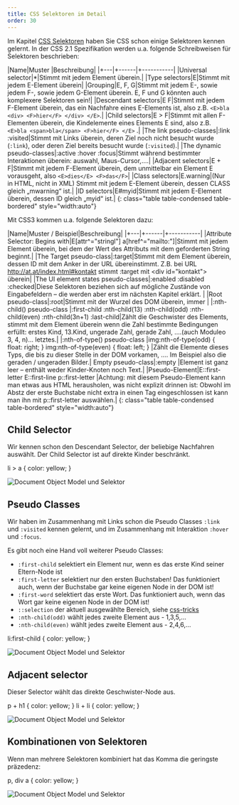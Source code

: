 ```yaml
---
title: CSS Selektoren im Detail
order: 30
---
```


Im Kapitel [CSS Selektoren](/css/basic-selectors/) haben Sie CSS schon
einige Selektoren
kennen gelernt. In der CSS 2.1 Spezifikation werden u.a. 
folgende Schreibweisen für Selektoren beschrieben:

|Name|Muster |Beschreibung|
|+---|+------|+-----------|
|Universal selector|*|Stimmt mit jedem Element überein.|
|Type selectors|E|Stimmt mit jedem E-Element überein|
|Grouping|E, F, G|Stimmt mit jedem E-, sowie jedem F-, sowie jedem G-Element überein. E, F und G könnten auch komplexere Selektoren sein!|
|Descendant selectors|E F|Stimmt mit jedem F-Element überein, das ein Nachfahre eines E-Elements ist, also z.B. `<E>bla <div> <F>hier</F> </div> </E>`.|
|Child selectors|E > F|Stimmt mit allen F-Elementen überein, die Kindelemente eines Elements E sind, also z.B. `<E>bla <span>bla</span> <F>hier</F> </E>` .|
|The link pseudo-classes|:link :visited|Stimmt mit Links überein, deren Ziel noch nicht besucht wurde (`:link`), oder deren Ziel bereits besucht wurde (`:visited`).|
|The dynamic pseudo-classes|:active :hover :focus|Stimmt während bestimmter Interaktionen überein: auswahl, Maus-Cursor,....|
|Adjacent selectors|E + F|Stimmt mit jedem F-Element überein, dem unmittelbar ein Element E vorausgeht, also `<E>dies</E> <F>das</F>`|
|Class selectors|E.warning|(Nur in HTML, nicht in XML) Stimmt mit jedem E-Element überein, dessen CLASS gleich „mwarning“ ist.|
|ID selectors|E#myid|Stimmt mit jedem E-Element überein, dessen ID gleich „myid“ ist.|
{: class="table table-condensed table-bordered" style="width:auto"}

Mit CSS3 kommen u.a. folgende Selektoren dazu:

|Name|Muster  / Beispiel|Beschreibung|
|+---|+------|+-----------|
|Attribute Selector: Begins with|E\[attr^="stringl"\] a\[href^="mailto:"\]|Stimmt mit jedem Element überein, bei dem der Wert des Attributs mit dem geforderten String beginnt.|
|The Target pseudo-class|:target|Stimmt mit dem Element überein, dessen ID mit dem Anker in der URL übereinstimmt. Z.B. bei URL http://at.at/index.html#kontakt stimmt  :target mit &lt;div id="kontakt"&gt; überein|
|The UI element states pseudo-classes|:enabled :disabled :checked|Diese Selektoren beziehen sich auf mögliche Zustände von Eingabefeldern – die werden aber erst im nächsten Kapitel erklärt. |
|Root pseudo-class|:root|Stimmt mit der Wurzel des DOM überein, immer <html>|
|:nth-child() pseudo-class |:first-child :nth-child(13) :nth-child(odd) :nth-child(even) :nth-child(3n+1) :last-child|Zählt die Geschwister des Elements, stimmt mit dem Element überein wenn die Zahl bestimmte Bedingungen erfüllt: erstes Kind, 13.Kind, ungerade Zahl, gerade Zahl, ….(auch Moduleo 3, 4, n)… letztes.|
|:nth-of-type() pseudo-class |img:nth-of-type(odd) { float: right; } img:nth-of-type(even) { float: left; } |Zählt die Elemente dieses Typs, die bis zu dieser Stelle in der DOM vorkamen, …. Im Beispiel also die geraden / ungeraden Bilder.|
Empty pseudo-class|:empty |Element ist ganz leer – enthält weder Kinder-Knoten noch Text.|
|Pseudo-Element|E::first-letter E::first-line p::first-letter |Achtung: mit diesem Pseudo-Element kann man etwas aus HTML herausholen, was nicht explizit drinnen ist: Obwohl im Abstz der erste Buchstabe nicht extra in einen Tag eingeschlossen ist kann man ihn mit p::first-letter auswählen.|
{: class="table table-condensed table-bordered" style="width:auto"}


Child Selector
---------

Wir kennen schon den Descendant Selector, der beliebige Nachfahren auswählt.
Der Child Selector ist auf direkte Kinder beschränkt.

<css>
  li > a { color: yellow; }
</css>


![Document Object Model und Selektor](/images/selector-child.png)

Pseudo Classes
---------

Wir haben im Zusammenhang mit Links schon die Pseudo Classes `:link` und
`:visited` kennen gelernt, und im Zusammenhang mit Interaktion `:hover` und
`:focus`.

Es gibt noch eine Hand voll weiterer Pseudo Classes:

* `:first-child` selektiert ein Element nur, wenn es das erste Kind seiner Eltern-Node ist
* `:first-letter`  selektiert nur den ersten Buchstaben!  Das funktioniert auch,
  wenn der Buchstabe gar keine eigenen Node in der DOM ist!
* `:first-word`  selektiert das erste Wort.  Das funktioniert auch,
  wenn das Wort      gar keine eigenen Node in der DOM ist!
* `::selection` der aktuell ausgewählte Bereich, siehe [css-tricks](http://css-tricks.com/examples/DifferentSelectionColors/)
* `:nth-child(odd)` wählt jedes zweite Element aus - 1,3,5,...
* `:nth-child(even)` wählt jedes zweite Element aus - 2,4,6,...



<css>
  li:first-child { color: yellow; }
</css>


![Document Object Model und Selektor](/images/selector-firstchild.png)


Adjacent selector
---------

Dieser Selector wählt das direkte Geschwister-Node aus.

<css>
  p + h1 { color: yellow; }
  li + li { color: yellow; }
</css>


![Document Object Model und Selektor](/images/selector-adj.png)



Kombinationen von Selektoren
---------

Wenn man mehrere Selektoren kombiniert hat das Komma die geringste präzedenz:

<css>
  p, div a { color: yellow; }
</css>


![Document Object Model und Selektor](/images/selector-precedence.png)
